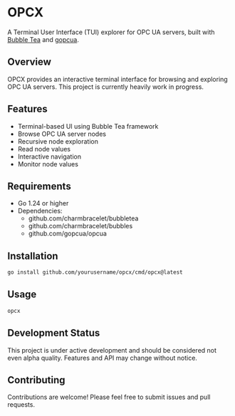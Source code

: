 # OPCX

A Terminal User Interface (TUI) explorer for OPC UA servers, built with [Bubble Tea](https://github.com/charmbracelet/bubbletea) and [gopcua](https://github.com/gopcua/opcua).

## Overview

OPCX provides an interactive terminal interface for browsing and exploring OPC UA servers. This project is currently heavily work in progress.

## Features

- Terminal-based UI using Bubble Tea framework
- Browse OPC UA server nodes
- Recursive node exploration
- Read node values
- Interactive navigation
- Monitor node values

## Requirements

- Go 1.24 or higher
- Dependencies:
  - github.com/charmbracelet/bubbletea
  - github.com/charmbracelet/bubbles
  - github.com/gopcua/opcua

## Installation

```bash
go install github.com/yourusername/opcx/cmd/opcx@latest
```

## Usage

```bash
opcx
```

## Development Status

This project is under active development and should be considered not even alpha quality. Features and API may change without notice.

## Contributing

Contributions are welcome! Please feel free to submit issues and pull requests.
